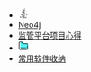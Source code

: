 <!-- 侧边栏 -->
* <svg t="1688460153481" class="icon" viewBox="0 0 1024 1024" version="1.1" xmlns="http://www.w3.org/2000/svg" p-id="8533" width="18" height="18"><path d="M684.8 625.6c19.2-12.8 46.4-25.6 46.4-25.6s-76.8 14.4-153.6 20.8c-94.4 8-195.2 9.6-246.4 3.2-120-16 65.6-60.8 65.6-60.8s-72-4.8-161.6 38.4c-105.6 51.2 259.2 73.6 449.6 24z m-171.2-64c-38.4-84.8-166.4-160 0-291.2C720 105.6 614.4 0 614.4 0c43.2 169.6-150.4 220.8-220.8 324.8-48 72 22.4 148.8 120 236.8z m228.8-352S392 297.6 560 489.6c49.6 56-12.8 107.2-12.8 107.2s124.8-64 67.2-145.6c-54.4-75.2-94.4-112 128-241.6z m-12.8 540.8c-1.6 1.6-3.2 3.2-3.2 4.8 256-67.2 161.6-238.4 40-195.2-6.4 3.2-12.8 6.4-16 12.8 6.4-3.2 14.4-4.8 22.4-6.4 60.8-12.8 150.4 83.2-43.2 184z m94.4 124.8s28.8 24-32 41.6c-115.2 35.2-481.6 44.8-582.4 1.6-36.8-16 32-38.4 52.8-43.2 22.4-4.8 35.2-3.2 35.2-3.2-40-28.8-262.4 56-112 80 408 67.2 745.6-28.8 638.4-76.8z m-446.4-83.2c-156.8 43.2 96 134.4 296 49.6-19.2-8-38.4-17.6-56-27.2-89.6 17.6-131.2 17.6-211.2 9.6-68.8-9.6-28.8-32-28.8-32z m360 193.6c-156.8 28.8-352 25.6-467.2 6.4 0 0 24 19.2 144 27.2 184 11.2 467.2-6.4 473.6-94.4 1.6 1.6-11.2 35.2-150.4 60.8z m-88-280c-118.4 22.4-187.2 22.4-273.6 12.8-67.2-6.4-22.4-40-22.4-40-172.8 57.6 96 123.2 339.2 51.2-16-3.2-30.4-12.8-43.2-24z" p-id="8534"></path></svg>
* [Neo4j](the_document/neo4j.md)  
* [监管平台项目心得](the_document/projecExperience.md) 
* <svg t="1688460096136" class="icon" viewBox="0 0 1174 1024" version="1.1" xmlns="http://www.w3.org/2000/svg" p-id="6814" width="18" height="18"><path d="M1045.32075219 859.82927937H296.35333625a90.31665938 90.31665938 0 0 1-88.11381375-92.07893531V124.07893531A90.31665938 90.31665938 0 0 1 296.35333625 32h151.99632844a88.11381375 88.11381375 0 0 1 69.60991312 36.12666375l82.38641531 111.90454313a88.11381375 88.11381375 0 0 0 69.60991313 36.12666375H1045.32075219a90.31665938 90.31665938 0 0 1 88.11381375 92.07893531V767.75034406a90.31665938 90.31665938 0 0 1-88.11381375 92.07893531z" fill="#51F2F2" p-id="6815"></path><path d="M952.80124812 992H168.14773719A138.33868781 138.33868781 0 0 1 32.011895 851.89903625V177.3877925A138.77925656 138.77925656 0 0 1 168.14773719 36.84626H327.19317125a135.25470375 135.25470375 0 0 1 107.93942156 55.51170281l88.11381375 117.19137188a44.05690687 44.05690687 0 0 0 37.44837094 19.82560781h392.98760906a138.77925656 138.77925656 0 0 1 136.57641094 140.5415325 44.05690687 44.05690687 0 0 1-88.11381375 0 50.66544281 50.66544281 0 0 0-48.46259719-52.42771875h-393.8687475a135.25470375 135.25470375 0 0 1-108.37999031-55.51170281l-88.11381375-117.19137188a44.05690687 44.05690687 0 0 0-37.88893969-19.82560781H168.14773719A50.22487406 50.22487406 0 0 0 120.12570875 177.3877925v674.51124375a50.22487406 50.22487406 0 0 0 48.02202844 51.98715H952.80124812a50.22487406 50.22487406 0 0 0 48.46259813-51.98715v-337.47590625a44.05690687 44.05690687 0 0 1 88.11381281 0v337.47590625a138.77925656 138.77925656 0 0 1-136.57641094 140.10096375z" fill="#333333" p-id="6816"></path><path d="M869.09312563 805.198715H252.29642938a44.05690687 44.05690687 0 0 1-1e-8-88.11381375h616.79669625a44.05690687 44.05690687 0 0 1 0 88.11381375z" fill="#333333" p-id="6817"></path></svg>
* [常用软件收纳](the_document/softwareStorage.md)